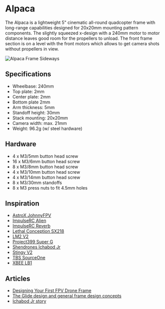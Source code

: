 # Alpaca
The Alpaca is a lightweight 5" cinematic all-round quadcopter frame with long-range capabilities designed for 20x20mm mounting pattern components. The slightly squeezed x-design with a 240mm motor to motor distance leaves good room for the propellers to unload. The front frame section is on a level with the front motors which allows to get camera shots without propellers in view.

![Alpaca Frame Sideways](https://github.com/derpixeldan/alpaca/blob/master/images/Alpaca-V1-Render-Sideways.png)

## Specifications
- Wheelbase: 240mm
- Top plate: 2mm
- Center plate: 2mm
- Bottom plate 2mm
- Arm thickness: 5mm
- Standoff height: 30mm
- Stack mounting: 20x20mm
- Camera width: max. 21mm
- Weight: 96.2g (w/ steel hardware)

## Hardware
- 4 x M3/5mm button head screw
- 16 x M3/6mm button head screw
- 8 x M3/8mm button head screw
- 4 x M3/10mm button head screw
- 4 x M3/14mm button head screw
- 8 x M3/30mm standoffs
- 8 x M3 press nuts to fit 4.5mm holes

## Inspiration
- [AstroX JohnnyFPV](http://astrox.kr/category/johnnyfpv/77/)
- [ImpulseRC Alien](https://impulserc.com/collections/alien/products/alien-fpv-frame)
- [ImpulseRC Reverb](https://impulserc.com/collections/reverb/products/reverb-fpv-frame)
- [Lethal Conception SX218](https://www.drone-fpv-racer.com/lethal-conception-sx218-by-petit-soldat-4298.html)
- [LM2 V2](https://armattanproductions.com/pages/kit_detail/806)
- [Project399 Super G](https://www.project399.com/collections/products/products/super-g)
- [Shendrones Ichabod Jr](https://shendrones.myshopify.com/products/ichabod-jr-1)
- [Stingy V2](https://xhover.com/collections/stingy-v2/products/stingy-v2)
- [TBS SourceOne](https://github.com/tbs-trappy/source_one)
- [XBEE LB1](http://xbee.kr/product/xbee-lb1/497/)

## Articles
- [Designing Your First FPV Drone Frame](https://www.getfpv.com/learn/fpv-diy-repairs-and-mods/designing-first-fpv-drone-frame/)
- [The Glide design and general frame design concepts](https://kababfpv.com/2019/02/06/the-glide-design-and-general-frame-design-concepts/)
- [Ichabod Jr story](http://www.shendrones.com/ichabod-jr)